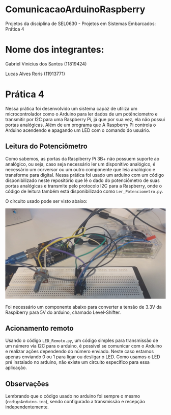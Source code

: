 # ComunicacaoArduinoRaspberry

Projetos da disciplina de SEL0630 - Projetos em Sistemas Embarcados: Prática 4

# Nome dos integrantes:

Gabriel Vinicius dos Santos (11819424)

Lucas Alves Roris (11913771)

# Prática 4

Nessa prática foi desenvolvido um sistema capaz de utiliza um microcontrolador como o Arduino para ler dados de um potênciometro e transmitir por I2C para uma Raspberry Pi, já que por sua vez, ela não possui portas analógicas. Além de um programa que A Raspberry Pi controla o Arduino acendendo e apagando um LED com o comando do usuário.

## Leitura do Potenciômetro

Como sabemos, as portas da Raspiberry Pi 3B+ não possuem suporte ao analógico, ou seja, caso seja necessário ler um disponitivo analógico, é necessário um corversor ou um outro componente que leia analógico e transforme para digital. Nessa prática foi usado um arduino com um código disponibilizado neste repositório que lê o dado do potenciômetro de suas portas analógicas e transmite pelo protocolo I2C para a Raspberry, onde o código de leitura também está disponibilizado como ```Ler_Potenciometro.py```.

O circuito usado pode ser visto abaixo:

![alt text](https://github.com/LucasRorisCube/ComunicacaoArduinoRaspberry/blob/main/Images/circuito.jpeg?raw=true)

Foi necessário um componente abaixo para converter a tensão de 3.3V da Raspiberry para 5V do arduino, chamado Level-Shifter.

## Acionamento remoto

Usando o código ```LED_Remoto.py```, um código simples para transmissão de um número via I2C para o arduino, é possível se comunicar com o Arduino e realizar ações dependendo do número enviado. Neste caso estamos apenas enviando 0 ou 1 para ligar ou desligar o LED. Como usamos o LED pré instalado no arduino, não existe um circuito específico para essa aplicação.

## Observações

Lembrando que o código usado no arduino foi sempre o mesmo (```codigoArduino.ino```), sendo configurado a transmissão e recepção independentemente.
